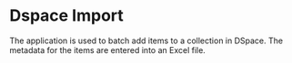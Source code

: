 # Dspace Import

The application is used to batch add items to a collection in DSpace. The metadata for the items are entered into an Excel file.

